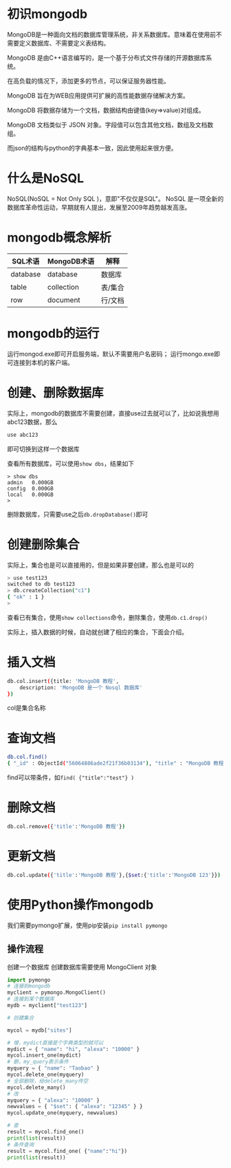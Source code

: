 # 初识mongodb
MongoDB是一种面向文档的数据库管理系统，非关系数据库。意味着在使用前不需要定义数据库、不需要定义表结构。

MongoDB 是由C++语言编写的，是一个基于分布式文件存储的开源数据库系统。

在高负载的情况下，添加更多的节点，可以保证服务器性能。

MongoDB 旨在为WEB应用提供可扩展的高性能数据存储解决方案。

MongoDB 将数据存储为一个文档，数据结构由键值(key=>value)对组成。

MongoDB 文档类似于 JSON 对象。字段值可以包含其他文档，数组及文档数组。

而json的结构与python的字典基本一致，因此使用起来很方便。

# 什么是NoSQL
NoSQL(NoSQL = Not Only SQL )，意即"不仅仅是SQL"。
NoSQL 是一项全新的数据库革命性运动，早期就有人提出，发展至2009年趋势越发高涨。

# mongodb概念解析

|  SQL术语 |  MongoDB术语 |  解释 |
| ------------ | ------------ | ------------ |
| database  |  database |  数据库 |
| table  |  collection | 表/集合  |
|  row |  document |  行/文档 |

# mongodb的运行
运行mongod.exe即可开启服务端，默认不需要用户名密码；
运行mongo.exe即可连接到本机的客户端。

# 创建、删除数据库
实际上，mongodb的数据库不需要创建，直接use过去就可以了，比如说我想用abc123数据，那么
```bash
use abc123
```
即可切换到这样一个数据库

查看所有数据库，可以使用`show dbs`，结果如下
```
> show dbs
admin   0.000GB
config  0.000GB
local   0.000GB
> 
```

删除数据库，只需要use之后`db.dropDatabase()`即可

# 创建删除集合
实际上，集合也是可以直接用的，但是如果非要创建，那么也是可以的
```bash
> use test123
switched to db test123
> db.createCollection("c1")
{ "ok" : 1 }
>
```

查看已有集合，使用`show collections`命令，删除集合，使用`db.c1.drop()`

实际上，插入数据的时候，自动就创建了相应的集合，下面会介绍。

# 插入文档
```bash
db.col.insert({title: 'MongoDB 教程', 
    description: 'MongoDB 是一个 Nosql 数据库'
})
```
col是集合名称
# 查询文档

```bash
db.col.find()
{ "_id" : ObjectId("56064886ade2f21f36b03134"), "title" : "MongoDB 教程", "description" : "MongoDB 是一个 Nosql 数据库" }
```
find可以带条件，如`find( {"title":"test"} )`
# 删除文档
```bash
db.col.remove({'title':'MongoDB 教程'})
```
# 更新文档
```bash
db.col.update({'title':'MongoDB 教程'},{$set:{'title':'MongoDB 123'}})
```

# 使用Python操作mongodb
我们需要pymongo扩展，使用pip安装`pip install pymongo`

## 操作流程
创建一个数据库
创建数据库需要使用 MongoClient 对象
```python
import pymongo
# 连接到mongodb    
myclient = pymongo.MongoClient()
# 连接到某个数据库
mydb = myclient["test123"]

# 创建集合

mycol = mydb["sites"]

# 增，mydict直接是个字典类型的就可以
mydict = { "name": "hi", "alexa": "10000" }
mycol.insert_one(mydict)
# 删，my_query表示条件
myquery = { "name": "Taobao" }
mycol.delete_one(myquery)
# 全部删除，给delete_many传空
mycol.delete_many()
# 改
myquery = { "alexa": "10000" }
newvalues = { "$set": { "alexa": "12345" } }
mycol.update_one(myquery, newvalues)

# 查
result = mycol.find_one()
print(list(result))
# 条件查询
result = mycol.find_one( {"name":"hi"})
print(list(result))
```
